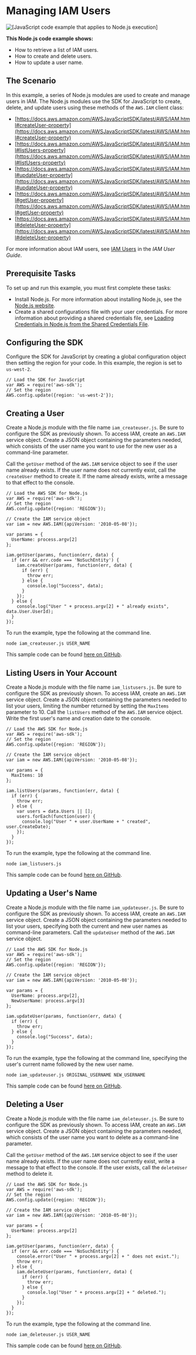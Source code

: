 # Managing IAM Users<a name="iam-examples-managing-users"></a>

![\[JavaScript code example that applies to Node.js execution\]](http://docs.aws.amazon.com/sdk-for-javascript/v2/developer-guide/images/nodeicon.png)

**This Node\.js code example shows:**
+ How to retrieve a list of IAM users\.
+ How to create and delete users\.
+ How to update a user name\.

## The Scenario<a name="iam-examples-managing-users-scenario"></a>

In this example, a series of Node\.js modules are used to create and manage users in IAM\. The Node\.js modules use the SDK for JavaScript to create, delete, and update users using these methods of the `AWS.IAM` client class:
+ [https://docs.aws.amazon.com/AWSJavaScriptSDK/latest/AWS/IAM.html#createUser-property](https://docs.aws.amazon.com/AWSJavaScriptSDK/latest/AWS/IAM.html#createUser-property)
+ [https://docs.aws.amazon.com/AWSJavaScriptSDK/latest/AWS/IAM.html#listUsers-property](https://docs.aws.amazon.com/AWSJavaScriptSDK/latest/AWS/IAM.html#listUsers-property)
+ [https://docs.aws.amazon.com/AWSJavaScriptSDK/latest/AWS/IAM.html#updateUser-property](https://docs.aws.amazon.com/AWSJavaScriptSDK/latest/AWS/IAM.html#updateUser-property)
+ [https://docs.aws.amazon.com/AWSJavaScriptSDK/latest/AWS/IAM.html#getUser-property](https://docs.aws.amazon.com/AWSJavaScriptSDK/latest/AWS/IAM.html#getUser-property)
+ [https://docs.aws.amazon.com/AWSJavaScriptSDK/latest/AWS/IAM.html#deleteUser-property](https://docs.aws.amazon.com/AWSJavaScriptSDK/latest/AWS/IAM.html#deleteUser-property)

For more information about IAM users, see [IAM Users](https://docs.aws.amazon.com/IAM/latest/UserGuide/id_users.html) in the *IAM User Guide*\.

## Prerequisite Tasks<a name="iam-examples-managing-users-prerequisites"></a>

To set up and run this example, you must first complete these tasks:
+ Install Node\.js\. For more information about installing Node\.js, see the [Node\.js website](https://nodejs.org)\.
+ Create a shared configurations file with your user credentials\. For more information about providing a shared credentials file, see [Loading Credentials in Node\.js from the Shared Credentials File](loading-node-credentials-shared.md)\.

## Configuring the SDK<a name="iam-examples-managing-users-configure-sdk"></a>

Configure the SDK for JavaScript by creating a global configuration object then setting the region for your code\. In this example, the region is set to `us-west-2`\.

```
// Load the SDK for JavaScript
var AWS = require('aws-sdk');
// Set the region 
AWS.config.update({region: 'us-west-2'});
```

## Creating a User<a name="iam-examples-managing-users-creating-users"></a>

Create a Node\.js module with the file name `iam_createuser.js`\. Be sure to configure the SDK as previously shown\. To access IAM, create an `AWS.IAM` service object\. Create a JSON object containing the parameters needed, which consists of the user name you want to use for the new user as a command\-line parameter\.

Call the `getUser` method of the `AWS.IAM` service object to see if the user name already exists\. If the user name does not currently exist, call the `createUser` method to create it\. If the name already exists, write a message to that effect to the console\.

```
// Load the AWS SDK for Node.js
var AWS = require('aws-sdk');
// Set the region 
AWS.config.update({region: 'REGION'});

// Create the IAM service object
var iam = new AWS.IAM({apiVersion: '2010-05-08'});

var params = {
  UserName: process.argv[2]
};

iam.getUser(params, function(err, data) {
  if (err && err.code === 'NoSuchEntity') {
    iam.createUser(params, function(err, data) {
      if (err) {
        throw err;
      } else {
        console.log("Success", data);
      }
    });
  } else {
    console.log("User " + process.argv[2] + " already exists", data.User.UserId);
  }
});
```

To run the example, type the following at the command line\.

```
node iam_createuser.js USER_NAME
```

This sample code can be found [here on GitHub](https://github.com/awsdocs/aws-doc-sdk-examples/blob/master/javascript/example_code/iam/iam_createuser.js)\.

## Listing Users in Your Account<a name="iam-examples-managing-users-listing-users"></a>

Create a Node\.js module with the file name `iam_listusers.js`\. Be sure to configure the SDK as previously shown\. To access IAM, create an `AWS.IAM` service object\. Create a JSON object containing the parameters needed to list your users, limiting the number returned by setting the `MaxItems` parameter to 10\. Call the `listUsers` method of the `AWS.IAM` service object\. Write the first user's name and creation date to the console\.

```
// Load the AWS SDK for Node.js
var AWS = require('aws-sdk');
// Set the region 
AWS.config.update({region: 'REGION'});

// Create the IAM service object
var iam = new AWS.IAM({apiVersion: '2010-05-08'});

var params = {
  MaxItems: 10
};

iam.listUsers(params, function(err, data) {
  if (err) {
    throw err;
  } else {
    var users = data.Users || [];
    users.forEach(function(user) {
      console.log("User " + user.UserName + " created", user.CreateDate);
    });
  }
});
```

To run the example, type the following at the command line\.

```
node iam_listusers.js
```

This sample code can be found [here on GitHub](https://github.com/awsdocs/aws-doc-sdk-examples/blob/master/javascript/example_code/iam/iam_listusers.js)\.

## Updating a User's Name<a name="iam-examples-managing-users-updating-users"></a>

Create a Node\.js module with the file name `iam_updateuser.js`\. Be sure to configure the SDK as previously shown\. To access IAM, create an `AWS.IAM` service object\. Create a JSON object containing the parameters needed to list your users, specifying both the current and new user names as command\-line parameters\. Call the `updateUser` method of the `AWS.IAM` service object\.

```
// Load the AWS SDK for Node.js
var AWS = require('aws-sdk');
// Set the region 
AWS.config.update({region: 'REGION'});

// Create the IAM service object
var iam = new AWS.IAM({apiVersion: '2010-05-08'});

var params = {
  UserName: process.argv[2],
  NewUserName: process.argv[3]
};

iam.updateUser(params, function(err, data) {
  if (err) {
    throw err;
  } else {
    console.log("Success", data);
  }
});
```

To run the example, type the following at the command line, specifying the user's current name followed by the new user name\.

```
node iam_updateuser.js ORIGINAL_USERNAME NEW_USERNAME
```

This sample code can be found [here on GitHub](https://github.com/awsdocs/aws-doc-sdk-examples/blob/master/javascript/example_code/iam/iam_updateuser.js)\.

## Deleting a User<a name="iam-examples-managing-users-deleting-users"></a>

Create a Node\.js module with the file name `iam_deleteuser.js`\. Be sure to configure the SDK as previously shown\. To access IAM, create an `AWS.IAM` service object\. Create a JSON object containing the parameters needed, which consists of the user name you want to delete as a command\-line parameter\.

Call the `getUser` method of the `AWS.IAM` service object to see if the user name already exists\. If the user name does not currently exist, write a message to that effect to the console\. If the user exists, call the `deleteUser` method to delete it\.

```
// Load the AWS SDK for Node.js
var AWS = require('aws-sdk');
// Set the region 
AWS.config.update({region: 'REGION'});

// Create the IAM service object
var iam = new AWS.IAM({apiVersion: '2010-05-08'});

var params = {
  UserName: process.argv[2]
};

iam.getUser(params, function(err, data) {
  if (err && err.code === 'NoSuchEntity') {
    console.error("User " + process.argv[2] + " does not exist.");
    throw err;
  } else {
    iam.deleteUser(params, function(err, data) {
      if (err) {
        throw err;
      } else {
        console.log("User " + process.argv[2] + " deleted.");
      }
    });
  }
});
```

To run the example, type the following at the command line\.

```
node iam_deleteuser.js USER_NAME
```

This sample code can be found [here on GitHub](https://github.com/awsdocs/aws-doc-sdk-examples/blob/master/javascript/example_code/iam/iam_deleteuser.js)\.